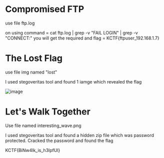 # Compromised FTP
use file ftp.log

on using command = cat ftp.log | grep -v "FAIL LOGIN" | grep -v "CONNECT:"
you will get the required and 
flag = KCTF{ftpuser_192.168.1.7}

# The Lost Flag
use file img named "lost"

I used stegoveritas tool and found 1 iamge which revealed the flag

![image](https://user-images.githubusercontent.com/53575624/150638311-995b1958-920c-42a8-ac1a-538ab0c9c889.png)

# Let's Walk Together
Use file named interesting_wave.png

I used stegoveritas tool and found a hidden zip file which was password protected. Cracked the password and found the flag

KCTF{BiNw4lk_is_h3lpfUl}

